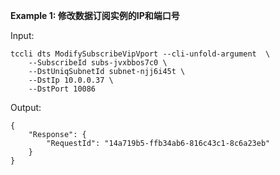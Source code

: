 **Example 1: 修改数据订阅实例的IP和端口号**



Input: 

```
tccli dts ModifySubscribeVipVport --cli-unfold-argument  \
    --SubscribeId subs-jvxbbos7c0 \
    --DstUniqSubnetId subnet-njj6i45t \
    --DstIp 10.0.0.37 \
    --DstPort 10086
```

Output: 
```
{
    "Response": {
        "RequestId": "14a719b5-ffb34ab6-816c43c1-8c6a23eb"
    }
}
```


